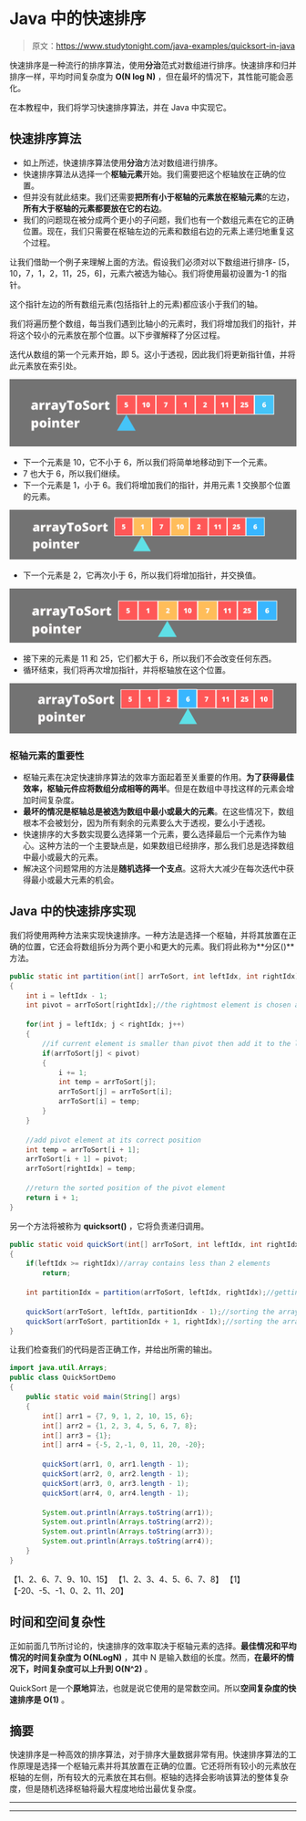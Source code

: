 # Java 中的快速排序

> 原文：<https://www.studytonight.com/java-examples/quicksort-in-java>

快速排序是一种流行的排序算法，使用**分治**范式对数组进行排序。快速排序和归并排序一样，平均时间复杂度为 **O(N log N)** ，但在最坏的情况下，其性能可能会恶化。

在本教程中，我们将学习快速排序算法，并在 Java 中实现它。

## 快速排序算法

*   如上所述，快速排序算法使用**分治**方法对数组进行排序。
*   快速排序算法从选择一个**枢轴元素**开始。我们需要把这个枢轴放在正确的位置。
*   但并没有就此结束。我们还需要**把所有小于枢轴的元素放在枢轴元素**的左边，**所有大于枢轴的元素都要放在它的右边**。
*   我们的问题现在被分成两个更小的子问题，我们也有一个数组元素在它的正确位置。现在，我们只需要在枢轴左边的元素和数组右边的元素上递归地重复这个过程。

让我们借助一个例子来理解上面的方法。假设我们必须对以下数组进行排序- [5，10，7，1，2，11，25，6]，元素六被选为轴心。我们将使用最初设置为-1 的指针。

这个指针左边的所有数组元素(包括指针上的元素)都应该小于我们的轴。

我们将遍历整个数组，每当我们遇到比轴小的元素时，我们将增加我们的指针，并将这个较小的元素放在那个位置。以下步骤解释了分区过程。

迭代从数组的第一个元素开始，即 5。这小于透视，因此我们将更新指针值，并将此元素放在索引处。

![quick sort](img/94287bf3140293d98ef36f2efab67881.png)

*   下一个元素是 10，它不小于 6，所以我们将简单地移动到下一个元素。
*   7 也大于 6，所以我们继续。
*   下一个元素是 1，小于 6。我们将增加我们的指针，并用元素 1 交换那个位置的元素。

![quick sort](img/352580f36171b313e33aa8550dacc953.png)

*   下一个元素是 2，它再次小于 6，所以我们将增加指针，并交换值。

![quick sort](img/f05dc55a4c2a91a979b68b516e54acde.png)

*   接下来的元素是 11 和 25，它们都大于 6，所以我们不会改变任何东西。
*   循环结束，我们将再次增加指针，并将枢轴放在这个位置。

![quick sort](img/3263620dd6f78970df51783ef350465a.png)

### 枢轴元素的重要性

*   枢轴元素在决定快速排序算法的效率方面起着至关重要的作用。**为了获得最佳效率，枢轴元件应将数组分成相等的两半**。但是在数组中寻找这样的元素会增加时间复杂度。
*   **最坏的情况是枢轴总是被选为数组中最小或最大的元素**。在这些情况下，数组根本不会被划分，因为所有剩余的元素要么大于透视，要么小于透视。
*   快速排序的大多数实现要么选择第一个元素，要么选择最后一个元素作为轴心。这种方法的一个主要缺点是，如果数组已经排序，那么我们总是选择数组中最小或最大的元素。
*   解决这个问题常用的方法是**随机选择一个支点**。这将大大减少在每次迭代中获得最小或最大元素的机会。

## Java 中的快速排序实现

我们将使用两种方法来实现快速排序。一种方法是选择一个枢轴，并将其放置在正确的位置，它还会将数组拆分为两个更小和更大的元素。我们将此称为**分区()**方法。

```java
public static int partition(int[] arrToSort, int leftIdx, int rightIdx)
{
	int i = leftIdx - 1;
	int pivot = arrToSort[rightIdx];//the rightmost element is chosen as the pivot

	for(int j = leftIdx; j < rightIdx; j++)
	{
		//if current element is smaller than pivot then add it to the left half
		if(arrToSort[j] < pivot)
		{
			i += 1;
			int temp = arrToSort[j];
			arrToSort[j] = arrToSort[i];
			arrToSort[i] = temp;
		}
	}

	//add pivot element at its correct position
	int temp = arrToSort[i + 1];
	arrToSort[i + 1] = pivot;
	arrToSort[rightIdx] = temp;

	//return the sorted position of the pivot element
	return i + 1;
}
```

另一个方法将被称为 **quicksort()** ，它将负责递归调用。

```java
public static void quickSort(int[] arrToSort, int leftIdx, int rightIdx)
{
	if(leftIdx >= rightIdx)//array contains less than 2 elements
		return;

	int partitionIdx = partition(arrToSort, leftIdx, rightIdx);//getting the index of the pivot

	quickSort(arrToSort, leftIdx, partitionIdx - 1);//sorting the array to the left of pivot
	quickSort(arrToSort, partitionIdx + 1, rightIdx);//sorting the array to the right of pivot
}
```

让我们检查我们的代码是否正确工作，并给出所需的输出。

```java
import java.util.Arrays;
public class QuickSortDemo
{
    public static void main(String[] args)
	{
		int[] arr1 = {7, 9, 1, 2, 10, 15, 6};
		int[] arr2 = {1, 2, 3, 4, 5, 6, 7, 8};
		int[] arr3 = {1};
		int[] arr4 = {-5, 2,-1, 0, 11, 20, -20};

		quickSort(arr1, 0, arr1.length - 1);
		quickSort(arr2, 0, arr2.length - 1);
		quickSort(arr3, 0, arr3.length - 1);
		quickSort(arr4, 0, arr4.length - 1);

		System.out.println(Arrays.toString(arr1));
		System.out.println(Arrays.toString(arr2));
		System.out.println(Arrays.toString(arr3));
		System.out.println(Arrays.toString(arr4));
	}
}
```

【1、2、6、7、9、10、15】
【1、2、3、4、5、6、7、8】
【1】
【-20、-5、-1、0、2、11、20】

## 时间和空间复杂性

正如前面几节所讨论的，快速排序的效率取决于枢轴元素的选择。**最佳情况和平均情况的时间复杂度为 O(NLogN)** ，其中 N 是输入数组的长度。然而，**在最坏的情况下，时间复杂度可以上升到 O(N^2)** 。

QuickSort 是一个**原地**算法，也就是说它使用的是常数空间。所以**空间复杂度的快速排序是 O(1)** 。

## 摘要

快速排序是一种高效的排序算法，对于排序大量数据非常有用。快速排序算法的工作原理是选择一个枢轴元素并将其放置在正确的位置。它还将所有较小的元素放在枢轴的左侧，所有较大的元素放在其右侧。枢轴的选择会影响该算法的整体复杂度，但是随机选择枢轴将最大程度地给出最优复杂度。

* * *

* * *